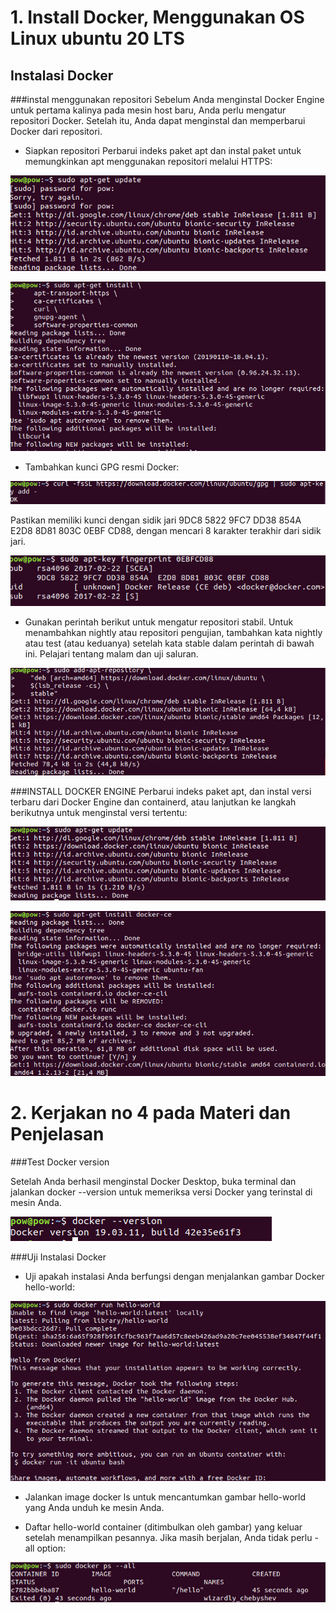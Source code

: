 # 1. Install Docker, Menggunakan OS Linux ubuntu 20 LTS
## Instalasi Docker

###instal menggunakan repositori
Sebelum Anda menginstal Docker Engine untuk pertama kalinya pada mesin host baru, Anda perlu mengatur repositori Docker. Setelah itu, Anda dapat menginstal dan memperbarui Docker dari repositori.

* Siapkan repositori
Perbarui indeks paket apt dan instal paket untuk memungkinkan apt menggunakan repositori melalui HTTPS:

![Docker Installer](https://github.com/Wahyupr/tekn-cloud-computing/blob/master/minggu-07/images/install%20Docker/gambar-02.png)

![Docker Installer](https://github.com/Wahyupr/tekn-cloud-computing/blob/master/minggu-07/images/install%20Docker/gambar-03.png)

* Tambahkan kunci GPG resmi Docker:

![Docker Installer](https://github.com/Wahyupr/tekn-cloud-computing/blob/master/minggu-07/images/install%20Docker/gambar-04.png)

Pastikan memiliki kunci dengan sidik jari 9DC8 5822 9FC7 DD38 854A E2D8 8D81 803C 0EBF CD88, dengan mencari 8 karakter terakhir dari sidik jari.

![Docker Installer](https://github.com/Wahyupr/tekn-cloud-computing/blob/master/minggu-07/images/install%20Docker/gambar-05.png)

* Gunakan perintah berikut untuk mengatur repositori stabil. Untuk menambahkan nightly atau repositori pengujian, tambahkan kata nightly atau test (atau keduanya) setelah kata stable dalam perintah di bawah ini. Pelajari tentang malam dan uji saluran.

![Docker Installer](https://github.com/Wahyupr/tekn-cloud-computing/blob/master/minggu-07/images/install%20Docker/gambar-06.png)



###INSTALL DOCKER ENGINE
Perbarui indeks paket apt, dan instal versi terbaru dari Docker Engine dan containerd, atau lanjutkan ke langkah berikutnya untuk menginstal versi tertentu:

![Docker Installer](https://github.com/Wahyupr/tekn-cloud-computing/blob/master/minggu-07/images/install%20Docker/gambar-07.png)

![Docker Installer](https://github.com/Wahyupr/tekn-cloud-computing/blob/master/minggu-07/images/install%20Docker/gambar-08.png)

# 2. Kerjakan no 4 pada Materi dan Penjelasan

###Test Docker version

Setelah Anda berhasil menginstal Docker Desktop, buka terminal dan jalankan docker --version untuk memeriksa versi Docker yang terinstal di mesin Anda.

![Docker Installer](https://github.com/Wahyupr/tekn-cloud-computing/blob/master/minggu-07/images/install%20Docker/gambar-10.png)

###Uji Instalasi Docker
* Uji apakah instalasi Anda berfungsi dengan menjalankan gambar Docker hello-world:

![Docker Installer](https://github.com/Wahyupr/tekn-cloud-computing/blob/master/minggu-07/images/install%20Docker/gambar-11.png)

* Jalankan image docker ls untuk mencantumkan gambar hello-world yang Anda unduh ke mesin Anda.

* Daftar hello-world container (ditimbulkan oleh gambar) yang keluar setelah menampilkan pesannya. Jika masih berjalan, Anda tidak perlu -all option:


![Docker Installer](https://github.com/Wahyupr/tekn-cloud-computing/blob/master/minggu-07/images/install%20Docker/gambar-12.png)
